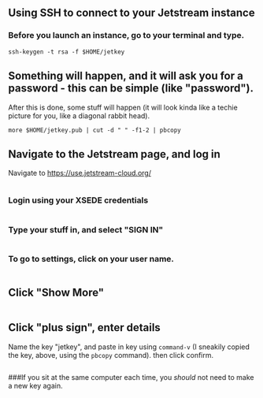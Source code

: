 Using SSH to connect to your Jetstream instance
---


### Before you launch an instance, go to your terminal and type.

```
ssh-keygen -t rsa -f $HOME/jetkey
```

## Something will happen, and it will ask you for a password - this can be simple (like "password").
After this is done, some stuff will happen (it will look kinda like a techie picture for you, like a diagonal rabbit head).

```
more $HOME/jetkey.pub | cut -d " " -f1-2 | pbcopy
```



## Navigate to the Jetstream page, and log in

Navigate to https://use.jetstream-cloud.org/

<img src="pics/one.png" class="img-responsive" alt=""> </div>

### Login using your XSEDE credentials

<img src="pics/two.png" class="img-responsive" alt=""> </div>

### Type your stuff in, and select "SIGN IN"

<img src="pics/three.png" class="img-responsive" alt=""> </div>


### To go to settings, click on your user name.

<img src="pics/twelve.png" class="img-responsive" alt="">

## Click "Show More"

<img src="pics/thirteen.png" class="img-responsive" alt="">

## Click "plus sign", enter details
Name the key "jetkey", and paste in key using `command-v` (I sneakily copied the key, above, using the `pbcopy` command). then click confirm.

<img src="pics/fourteen.png" class="img-responsive" alt="">


###If you sit at the same computer each time, you *should* not need to make a new key again.
